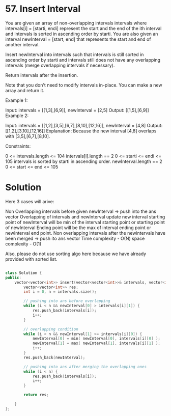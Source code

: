 # 57. Insert Interval

You are given an array of non-overlapping intervals intervals where intervals[i] = [starti, endi] represent the start and the end of the ith interval and intervals is sorted in ascending order by starti. You are also given an interval newInterval = [start, end] that represents the start and end of another interval.

Insert newInterval into intervals such that intervals is still sorted in ascending order by starti and intervals still does not have any overlapping intervals (merge overlapping intervals if necessary).

Return intervals after the insertion.

Note that you don't need to modify intervals in-place. You can make a new array and return it.

 

Example 1:

Input: intervals = [[1,3],[6,9]], newInterval = [2,5]
Output: [[1,5],[6,9]]
Example 2:

Input: intervals = [[1,2],[3,5],[6,7],[8,10],[12,16]], newInterval = [4,8]
Output: [[1,2],[3,10],[12,16]]
Explanation: Because the new interval [4,8] overlaps with [3,5],[6,7],[8,10].
 

Constraints:

0 <= intervals.length <= 104
intervals[i].length == 2
0 <= starti <= endi <= 105
intervals is sorted by starti in ascending order.
newInterval.length == 2
0 <= start <= end <= 105

# Solution

Here 3 cases will arive:

Non Overlapping intervals before given newInterval -> push into the ans vector
Overlapping of intervals and newInterval update new interval
starting point of newInterval will be min of the interval starting point
or starting point of newInterval
Ending point will be the max of interval ending point or newInterval end point.
Non overlapping intervals after the newintervals have been merged -> push ito ans vector
Time complexity - O(N)
space complexity - O(1)

Also, please do not use sorting algo here because we have already provided with sorted list.

```c++

class Solution {
public:
    vector<vector<int>> insert(vector<vector<int>>& intervals, vector<int>& newInterval) {
        vector<vector<int>> res;
        int i = 0, n = intervals.size();

        // pushing into ans before overlapping
        while (i < n && newInterval[0] > intervals[i][1]) {
            res.push_back(intervals[i]);
            i++;
        }

        // overlapping condition
        while (i < n && newInterval[1] >= intervals[i][0]) {
            newInterval[0] = min( newInterval[0], intervals[i][0] );
            newInterval[1] = max( newInterval[1], intervals[i][1] );
            i++;
        }
        res.push_back(newInterval);

        // pushing into ans after merging the overlapping ones
        while (i < n) {
            res.push_back(intervals[i]);
            i++;
        }

        return res;

    }
};

```